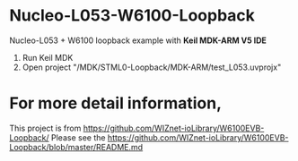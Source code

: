 # Nucleo-L053-W6100-Loopback
Nucleo-L053 + W6100 loopback example with **Keil MDK-ARM V5 IDE**

1. Run Keil MDK
2. Open project "/MDK/STML0-Loopback/MDK-ARM/test_L053.uvprojx"

# For more detail information, 
This project is from https://github.com/WIZnet-ioLibrary/W6100EVB-Loopback/
Please see the https://github.com/WIZnet-ioLibrary/W6100EVB-Loopback/blob/master/README.md

